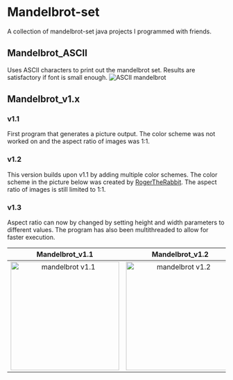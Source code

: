 # Mandelbrot-set
A collection of mandelbrot-set java projects I programmed with friends.

## Mandelbrot_ASCII
Uses ASCII characters to print out the mandelbrot set. Results are satisfactory if font is small enough.
![ASCII mandelbrot](https://github.com/Runtime-Learner/mandlebrot-set/blob/main/Mandelbrot_ASCII/images/0-0-2_ASCII.PNG)

## Mandelbrot_v1.x

### v1.1
First program that generates a picture output. The color scheme was not worked on and the aspect ratio of images was 1:1.

### v1.2
This version builds upon v1.1 by adding multiple color schemes. The color scheme in the picture below was created by [RogerTheRabbit](https://github.com/RogerTheRabbit). The aspect ratio of images is still limited to 1:1.

### v1.3
Aspect ratio can now by changed by setting height and width parameters to different values. The program has also been multithreaded to allow for faster execution.


| Mandelbrot_v1.1  | Mandelbrot_v1.2 | Mandelbrot_v1.3 |
|:----------:|:-------------:|:------:|
| <img src="https://github.com/Runtime-Learner/mandlebrot-set/blob/main/Mandlebrot_1.0/images/mandlebrotset_v1.1.png" alt="mandelbrot v1.1" width="250"/> | <img src="https://github.com/Runtime-Learner/mandlebrot-set/blob/main/Mandlebrot_1.0/images/mandlebrotset_v1.2.png" alt="mandelbrot v1.2" width="250"/> | <img src="https://github.com/Runtime-Learner/mandlebrot-set/blob/main/Mandlebrot_1.0/images/MandlebrotSet_v1.3.png" alt="mandelbrot v1.3" height="250"/> |
